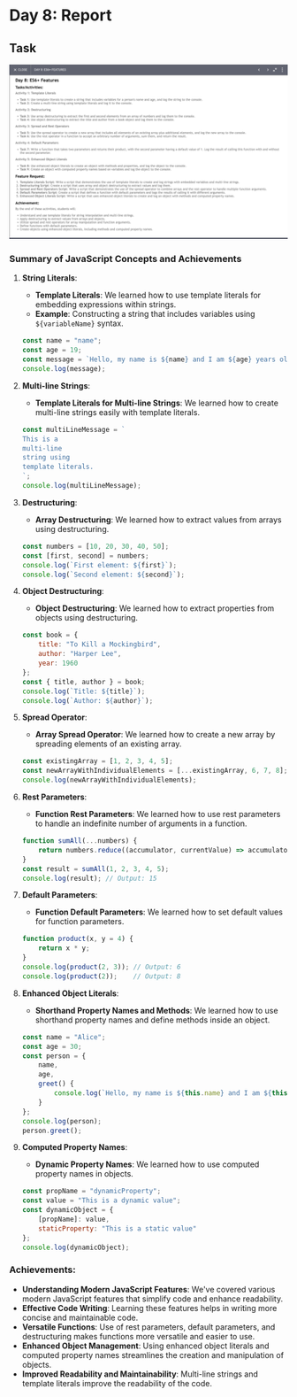 # Day 8: Report

## Task
<img src="./day-08.png"/>


### Summary of JavaScript Concepts and Achievements

1. **String Literals**:
    - **Template Literals**: We learned how to use template literals for embedding expressions within strings.
    - **Example**: Constructing a string that includes variables using `${variableName}` syntax.
    
    ```javascript
    const name = "name";
    const age = 19;
    const message = `Hello, my name is ${name} and I am ${age} years old.`;
    console.log(message);
    ```

2. **Multi-line Strings**:
    - **Template Literals for Multi-line Strings**: We learned how to create multi-line strings easily with template literals.
    
    ```javascript
    const multiLineMessage = `
    This is a 
    multi-line 
    string using 
    template literals.
    `;
    console.log(multiLineMessage);
    ```

3. **Destructuring**:
    - **Array Destructuring**: We learned how to extract values from arrays using destructuring.
    
    ```javascript
    const numbers = [10, 20, 30, 40, 50];
    const [first, second] = numbers;
    console.log(`First element: ${first}`);
    console.log(`Second element: ${second}`);
    ```

4. **Object Destructuring**:
    - **Object Destructuring**: We learned how to extract properties from objects using destructuring.
    
    ```javascript
    const book = {
        title: "To Kill a Mockingbird",
        author: "Harper Lee",
        year: 1960
    };
    const { title, author } = book;
    console.log(`Title: ${title}`);
    console.log(`Author: ${author}`);
    ```

5. **Spread Operator**:
    - **Array Spread Operator**: We learned how to create a new array by spreading elements of an existing array.
    
    ```javascript
    const existingArray = [1, 2, 3, 4, 5];
    const newArrayWithIndividualElements = [...existingArray, 6, 7, 8];
    console.log(newArrayWithIndividualElements);
    ```

6. **Rest Parameters**:
    - **Function Rest Parameters**: We learned how to use rest parameters to handle an indefinite number of arguments in a function.
    
    ```javascript
    function sumAll(...numbers) {
        return numbers.reduce((accumulator, currentValue) => accumulator + currentValue, 0);
    }
    const result = sumAll(1, 2, 3, 4, 5);
    console.log(result); // Output: 15
    ```

7. **Default Parameters**:
    - **Function Default Parameters**: We learned how to set default values for function parameters.
    
    ```javascript
    function product(x, y = 4) {
        return x * y;
    }
    console.log(product(2, 3)); // Output: 6
    console.log(product(2));    // Output: 8
    ```

8. **Enhanced Object Literals**:
    - **Shorthand Property Names and Methods**: We learned how to use shorthand property names and define methods inside an object.
    
    ```javascript
    const name = "Alice";
    const age = 30;
    const person = {
        name,
        age,
        greet() {
            console.log(`Hello, my name is ${this.name} and I am ${this.age} years old.`);
        }
    };
    console.log(person);
    person.greet();
    ```

9. **Computed Property Names**:
    - **Dynamic Property Names**: We learned how to use computed property names in objects.
    
    ```javascript
    const propName = "dynamicProperty";
    const value = "This is a dynamic value";
    const dynamicObject = {
        [propName]: value,
        staticProperty: "This is a static value"
    };
    console.log(dynamicObject);
    ```

### Achievements:
- **Understanding Modern JavaScript Features**: We've covered various modern JavaScript features that simplify code and enhance readability.
- **Effective Code Writing**: Learning these features helps in writing more concise and maintainable code.
- **Versatile Functions**: Use of rest parameters, default parameters, and destructuring makes functions more versatile and easier to use.
- **Enhanced Object Management**: Using enhanced object literals and computed property names streamlines the creation and manipulation of objects.
- **Improved Readability and Maintainability**: Multi-line strings and template literals improve the readability of the code.
